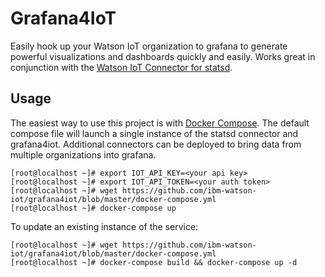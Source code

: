 # Grafana4IoT

Easily hook up your Watson IoT organization to grafana to generate powerful visualizations and 
dashboards quickly and easily.  Works great in conjunction with the [Watson IoT Connector for statsd](https://github.com/ibm-watson-iot/connector-statsd).

## Usage
The easiest way to use this project is with [Docker Compose](https://www.docker.com/products/docker-compose).  The default compose file will launch a single instance of the statsd connector and grafana4iot.  Additional connectors can be deployed to bring data from multiple organizations into grafana.

```
[root@localhost ~]# export IOT_API_KEY=<your api key>
[root@localhost ~]# export IOT_API_TOKEN=<your auth token>
[root@localhost ~]# wget https://github.com/ibm-watson-iot/grafana4iot/blob/master/docker-compose.yml
[root@localhost ~]# docker-compose up
```

To update an existing instance of the service:
```
[root@localhost ~]# wget https://github.com/ibm-watson-iot/grafana4iot/blob/master/docker-compose.yml
[root@localhost ~]# docker-compose build && docker-compose up -d
```
